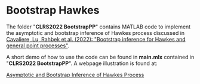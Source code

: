 # Bootstrap Hawkes

The folder "**CLRS2022 BootstrapPP**" contains MATLAB code to implement the asymptotic and bootstrap inference of Hawkes process discussed in 
<a href="https://protect-au.mimecast.com/s/VePMC1WLPxcpMZK08cp0GI9?domain=authors.elsevier.com">Cavaliere, Lu, Rahbek et al. (2022): "Bootstrap inference for Hawkes and general point processes"</a>.

A short demo of how to use the code can be found in **main.mlx** contained in "**CLRS2022 BootstrapPP**". A webpage illustration is found at:

<a href="https://sites.google.com/view/luye/clrs-2022-illustration">Asymptotic and Bootstrap Inference of Hawkes Process</a>


